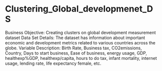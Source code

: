 # Clustering_Global_developmenet_DS
Business Objective: Creating clusters on global development measurement dataset
Data Set Details:
The dataset has information about important economic and development metrics related to various countries across the globe.
Variable Description:
Birth Rate, Business tax, CO2emissions, Country, Days to start business, Ease of business, energy usage, GDP, healthexp%GDP, healthexp/capita, hours to do tax, infant mortality, internet usage, lending rate, life expectancy female, etc.

